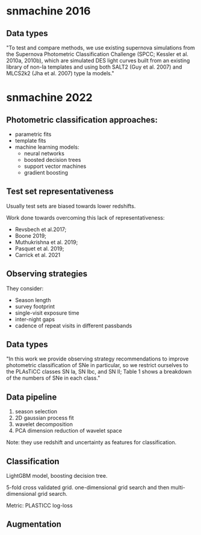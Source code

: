 # snmachine 2016

## Data types

"To test and compare methods, we use existing supernova
simulations from the Supernova Photometric Classification
Challenge (SPCC; Kessler et al. 2010a, 2010b), which are
simulated DES light curves built from an existing library of
non-Ia templates and using both SALT2 (Guy et al. 2007) and
MLCS2k2 (Jha et al. 2007) type Ia models."

# snmachine 2022

## Photometric classification approaches:
- parametric fits
- template fits
- machine learning models:
    - neural networks
    - boosted decision trees
    - support vector machines
    - gradient boosting
    
## Test set representativeness

Usually test sets are biased towards lower redshifts.

Work done towards overcoming this lack of representativeness:
- Revsbech et al.2017; 
- Boone 2019; 
- Muthukrishna et al. 2019; 
- Pasquet et al. 2019; 
- Carrick et al. 2021
 
 ## Observing strategies

 They consider:
 - Season length
 - survey footprint
 - single-visit exposure time
 - inter-night gaps
 - cadence of repeat visits in different passbands

## Data types

 "In this work we provide observing
strategy recommendations to improve photometric classification
of SNe in particular, so we restrict ourselves to the PLAsTiCC
classes SN Ia, SN Ibc, and SN II; Table 1 shows a breakdown of
the numbers of SNe in each class."

## Data pipeline

1. season selection
2. 2D gaussian process fit
3. wavelet decomposition
4. PCA dimension reduction of wavelet space

Note: they use redshift and uncertainty as features for classification.

## Classification

LightGBM model, boosting decision tree.

5-fold cross validated grid. one-dimensional grid search and then multi-dimensional grid search.

Metric: PLASTICC log-loss

## Augmentation

